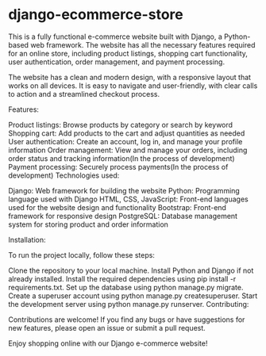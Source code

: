 # django-ecommerce-store
This is a fully functional e-commerce website built with Django, a Python-based web framework. The website has all the necessary features required for an online store, including product listings, shopping cart functionality, user authentication, order management, and payment processing.

The website has a clean and modern design, with a responsive layout that works on all devices. It is easy to navigate and user-friendly, with clear calls to action and a streamlined checkout process.

Features:

Product listings: Browse products by category or search by keyword
Shopping cart: Add products to the cart and adjust quantities as needed
User authentication: Create an account, log in, and manage your profile information
Order management: View and manage your orders, including order status and tracking information(In the process of development)
Payment processing: Securely process payments(In the process of development)
Technologies used:

Django: Web framework for building the website
Python: Programming language used with Django
HTML, CSS, JavaScript: Front-end languages used for the website design and functionality
Bootstrap: Front-end framework for responsive design
PostgreSQL: Database management system for storing product and order information

Installation:

To run the project locally, follow these steps:

Clone the repository to your local machine.
Install Python and Django if not already installed.
Install the required dependencies using pip install -r requirements.txt.
Set up the database using python manage.py migrate.
Create a superuser account using python manage.py createsuperuser.
Start the development server using python manage.py runserver.
Contributing:

Contributions are welcome! If you find any bugs or have suggestions for new features, please open an issue or submit a pull request.

Enjoy shopping online with our Django e-commerce website!
